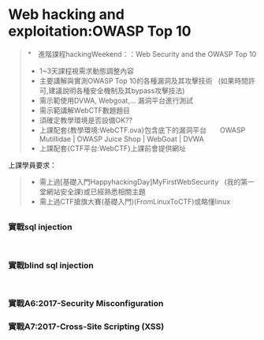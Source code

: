 # Web hacking and exploitation:OWASP Top 10

>*　進階課程hackingWeekend：：Web Security and the OWASP Top 10
>* 1~3天課程視需求動態調整內容
>* 主要講解與實測OWASP Top 10的各種漏洞及其攻擊技術
   (如果時間許可,建議說明各種安全機制及其bypass攻擊技法)
>* 需示範使用DVWA, Webgoat,... 漏洞平台進行測試
>* 需示範講解WebCTF數題題目
>* 須確定教學環境是否設備OK??
>* 上課配套{教學環境:WebCTF.ova}包含底下的漏洞平台
       OWASP Mutillidae | OWASP Juice Shop | WebGoat | DVWA
>* 上課配套{CTF平台:WebCTF}上課前會提供網址

上課學員要求：
>* 需上過[基礎入門HappyhackingDay]MyFirstWebSecurity
   (我的第一堂網站安全課)或已經熟悉相關主題
>* 需上過CTF搶旗大賽(基礎入門)(FromLinuxToCTF)或略懂linux


## 

### 實戰sql injection
```

```

```

```

### 實戰blind sql injection

```

```

```

```
### 實戰A6:2017-Security Misconfiguration

### 實戰A7:2017-Cross-Site Scripting (XSS)

```

```
